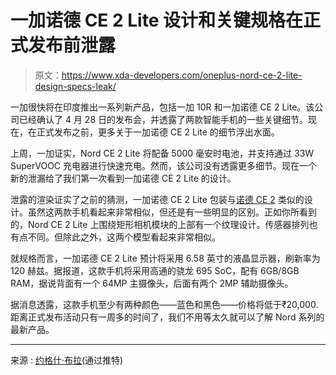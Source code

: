 # 一加诺德 CE 2 Lite 设计和关键规格在正式发布前泄露

> 原文：<https://www.xda-developers.com/oneplus-nord-ce-2-lite-design-specs-leak/>

一加很快将在印度推出一系列新产品，包括一加 10R 和一加诺德 CE 2 Lite。该公司已经确认了 4 月 28 日的发布会，并透露了两款智能手机的一些关键细节。现在，在正式发布之前，更多关于一加诺德 CE 2 Lite 的细节浮出水面。

上周，一加证实，Nord CE 2 Lite 将配备 5000 毫安时电池，并支持通过 33W SuperVOOC 充电器进行快速充电。然而，该公司没有透露更多细节。现在一个新的泄漏给了我们第一次看到一加诺德 CE 2 Lite 的设计。

泄露的渲染证实了之前的猜测，一加诺德 CE 2 Lite 包装与[诺德 CE 2](https://www.xda-developers.com/oneplus-nord-ce-2-launch/) 类似的设计。虽然这两款手机看起来非常相似，但还是有一些明显的区别。正如你所看到的，Nord CE 2 Lite 上围绕矩形相机模块的上部有一个纹理设计。传感器排列也有点不同。但除此之外，这两个模型看起来非常相似。

就规格而言，一加诺德 CE 2 Lite 预计将采用 6.58 英寸的液晶显示器，刷新率为 120 赫兹。据报道，这款手机将采用高通的骁龙 695 SoC，配有 6GB/8GB RAM，据说背面有一个 64MP 主摄像头，后面有两个 2MP 辅助摄像头。

据消息透露，这款手机至少有两种颜色——蓝色和黑色——价格将低于₹20,000.距离正式发布活动只有一周多的时间了，我们不用等太久就可以了解 Nord 系列的最新产品。

* * *

来源 : [约格什·布拉](https://twitter.com/heyitsyogesh/status/1516709250332241925)(通过推特)